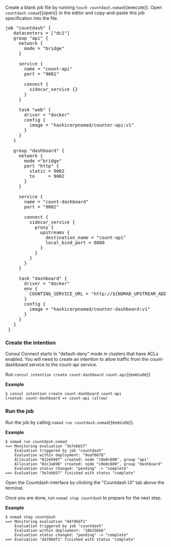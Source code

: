 Create a blank job file by running `touch countdash.nomad`{{execute}}. Open
`countdash.nomad`{{open}} in the editor and copy-and-paste this job
specification into the file.

<pre class="file" data-filename="countdash.nomad" data-target="replace">job "countdash" {
   datacenters = ["dc1"]
   group "api" {
     network {
       mode = "bridge"
     }

     service {
       name = "count-api"
       port = "9001"

       connect {
         sidecar_service {}
       }
     }

     task "web" {
       driver = "docker"
       config {
         image = "hashicorpnomad/counter-api:v1"
       }
     }
   }

   group "dashboard" {
     network {
       mode ="bridge"
       port "http" {
         static = 9002
         to     = 9002
       }
     }

     service {
       name = "count-dashboard"
       port = "9002"

       connect {
         sidecar_service {
           proxy {
             upstreams {
               destination_name = "count-api"
               local_bind_port = 8080
             }
           }
         }
       }
     }

     task "dashboard" {
       driver = "docker"
       env {
         COUNTING_SERVICE_URL = "http://${NOMAD_UPSTREAM_ADDR_count_api}"
       }
       config {
         image = "hashicorpnomad/counter-dashboard:v1"
       }
     }
   }
 }
</pre>

### Create the intention

Consul Connect starts in "default-deny" mode in clusters that have ACLs enabled.
You will need to create an intention to allow traffic from the count-dashboard
service to the count-api service.

Run `consul intention create count-dashboard count-api`{{execute}}

**Example**

```shell
$ consul intention create count-dashboard count-api
Created: count-dashboard => count-api (allow)
```

### Run the job

Run the job by calling `nomad run countdash.nomad`{{execute}}.

**Example**
```shell
$ nomad run countdash.nomad
==> Monitoring evaluation "3e7ebb57"
    Evaluation triggered by job "countdash"
    Evaluation within deployment: "9eaf6878"
    Allocation "012eb94f" created: node "c0e8c600", group "api"
    Allocation "02c3a696" created: node "c0e8c600", group "dashboard"
    Evaluation status changed: "pending" -> "complete"
==> Evaluation "3e7ebb57" finished with status "complete"
```

Open the Countdash interface by clicking the "Countdash UI" tab above the 
terminal.

Once you are done, run `nomad stop countdash` to prepare for the next step.

**Example**

```shell
$ nomad stop countdash
==> Monitoring evaluation "d4796df1"
    Evaluation triggered by job "countdash"
    Evaluation within deployment: "18b25bb6"
    Evaluation status changed: "pending" -> "complete"
==> Evaluation "d4796df1" finished with status "complete"
```

